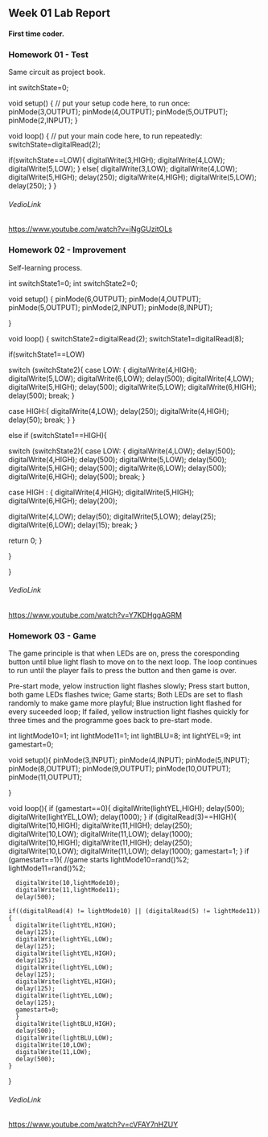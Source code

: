 ## Week 01 Lab Report

#### First time coder.

### Homework 01 - Test

Same circuit as project book.


int switchState=0;

void setup() {
  // put your setup code here, to run once:
pinMode(3,OUTPUT);
pinMode(4,OUTPUT);
pinMode(5,OUTPUT);
pinMode(2,INPUT);
}

void loop() {
  // put your main code here, to run repeatedly:
switchState=digitalRead(2);

 if(switchState==LOW){
digitalWrite(3,HIGH);
digitalWrite(4,LOW);
digitalWrite(5,LOW);
}
 else{
  digitalWrite(3,LOW);
  digitalWrite(4,LOW);
  digitalWrite(5,HIGH);
 delay(250);
 digitalWrite(4,HIGH);
 digitalWrite(5,LOW);
 delay(250);
 }
}


###### VedioLink 
https://www.youtube.com/watch?v=jNgGUzitOLs


### Homework 02 - Improvement

Self-learning process.

int switchState1=0;
int switchState2=0;

void setup() {
pinMode(6,OUTPUT);
pinMode(4,OUTPUT);
pinMode(5,OUTPUT);
pinMode(2,INPUT);
pinMode(8,INPUT);

}

void loop() {
switchState2=digitalRead(2);
switchState1=digitalRead(8);

if(switchState1==LOW)

switch (switchState2){
 case LOW:  {
  digitalWrite(4,HIGH); 
digitalWrite(5,LOW);
digitalWrite(6,LOW);
delay(500);
digitalWrite(4,LOW); 
digitalWrite(5,HIGH);
delay(500);
digitalWrite(5,LOW);
digitalWrite(6,HIGH);
delay(500);
break;
}

 case HIGH:{
  digitalWrite(4,LOW);
delay(250);
digitalWrite(4,HIGH);
delay(50);
break;
 }
} 

 
else if (switchState1==HIGH){
  
switch (switchState2){
 case LOW:  {
  digitalWrite(4,LOW);
delay(500);
digitalWrite(4,HIGH);
delay(500);
digitalWrite(5,LOW);
delay(500);
digitalWrite(5,HIGH);
delay(500);
digitalWrite(6,LOW);
delay(500);
digitalWrite(6,HIGH);
delay(500);
break;
}

 
case HIGH : {
 digitalWrite(4,HIGH);
digitalWrite(5,HIGH);
digitalWrite(6,HIGH);
delay(200);

digitalWrite(4,LOW);
delay(50);
digitalWrite(5,LOW); 
delay(25);
digitalWrite(6,LOW);
delay(15);
break;
}

return 0;
}

 }
 
}

###### VedioLink 
https://www.youtube.com/watch?v=Y7KDHggAGRM

### Homework 03 - Game

The game principle is that when LEDs are on, press the coresponding button until blue light flash to move on to the next loop. The loop continues to run until the player fails to press the button and then game is over.

Pre-start mode, yelow instruction light flashes slowly;
Press start button,  both game LEDs flashes twice;
Game starts;
Both LEDs are set to flash randomly to make game more playful;
Blue instruction light flashed for every suceeded loop;
If failed, yellow instruction light flashes quickly for three times and the programme goes back to pre-start mode.


int lightMode10=1;
int lightMode11=1;
int lightBLU=8;
int lightYEL=9;
int gamestart=0;

void setup(){
  pinMode(3,INPUT);
  pinMode(4,INPUT);
  pinMode(5,INPUT);
  pinMode(8,OUTPUT);
  pinMode(9,OUTPUT);
  pinMode(10,OUTPUT);
  pinMode(11,OUTPUT);
  
}

void loop(){
  if (gamestart==0){
  digitalWrite(lightYEL,HIGH);
  delay(500);
  digitalWrite(lightYEL,LOW);
  delay(1000);
  }
  if (digitalRead(3)==HIGH){
    digitalWrite(10,HIGH);
    digitalWrite(11,HIGH);
    delay(250);
    digitalWrite(10,LOW);
    digitalWrite(11,LOW);
    delay(1000);
    digitalWrite(10,HIGH);
    digitalWrite(11,HIGH);
    delay(250);
    digitalWrite(10,LOW);
    digitalWrite(11,LOW);
    delay(1000);
    gamestart=1;
  }
  if (gamestart==1){
    //game starts
    lightMode10=rand()%2;
    lightMode11=rand()%2;
    
      digitalWrite(10,lightMode10);
      digitalWrite(11,lightMode11);
      delay(500);
      
    if((digitalRead(4) != lightMode10) || (digitalRead(5) != lightMode11)){
      digitalWrite(lightYEL,HIGH);
      delay(125);
      digitalWrite(lightYEL,LOW);
      delay(125);
      digitalWrite(lightYEL,HIGH);
      delay(125);
      digitalWrite(lightYEL,LOW);
      delay(125);
      digitalWrite(lightYEL,HIGH);
      delay(125);
      digitalWrite(lightYEL,LOW);
      delay(125);
      gamestart=0;
      }
      digitalWrite(lightBLU,HIGH);
      delay(500);
      digitalWrite(lightBLU,LOW);
      digitalWrite(10,LOW);
      digitalWrite(11,LOW);
      delay(500); 
    }
}



###### VedioLink 
https://www.youtube.com/watch?v=cVFAY7nHZUY